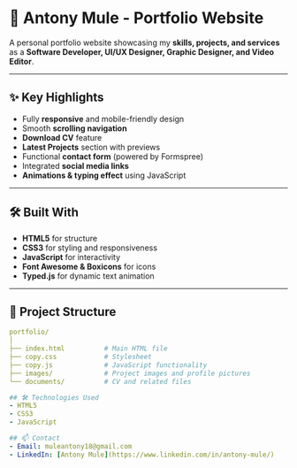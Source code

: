 # 💼 Antony Mule - Portfolio Website

A personal portfolio website showcasing my **skills, projects, and services** as a **Software Developer, UI/UX Designer, Graphic Designer, and Video Editor**.

---

## ✨ Key Highlights
- Fully **responsive** and mobile-friendly design
- Smooth **scrolling navigation**
- **Download CV** feature
- **Latest Projects** section with previews
- Functional **contact form** (powered by Formspree)
- Integrated **social media links**
- **Animations & typing effect** using JavaScript

---

## 🛠 Built With
- **HTML5** for structure
- **CSS3** for styling and responsiveness
- **JavaScript** for interactivity
- **Font Awesome & Boxicons** for icons
- **Typed.js** for dynamic text animation

---

## 📂 Project Structure
```yaml
portfolio/
│
├── index.html          # Main HTML file
├── copy.css            # Stylesheet
├── copy.js             # JavaScript functionality
├── images/             # Project images and profile pictures
└── documents/          # CV and related files

## 🛠 Technologies Used
- HTML5
- CSS3
- JavaScript

## 📫 Contact
- Email: muleantony18@gmail.com
- LinkedIn: [Antony Mule](https://www.linkedin.com/in/antony-mule/)
